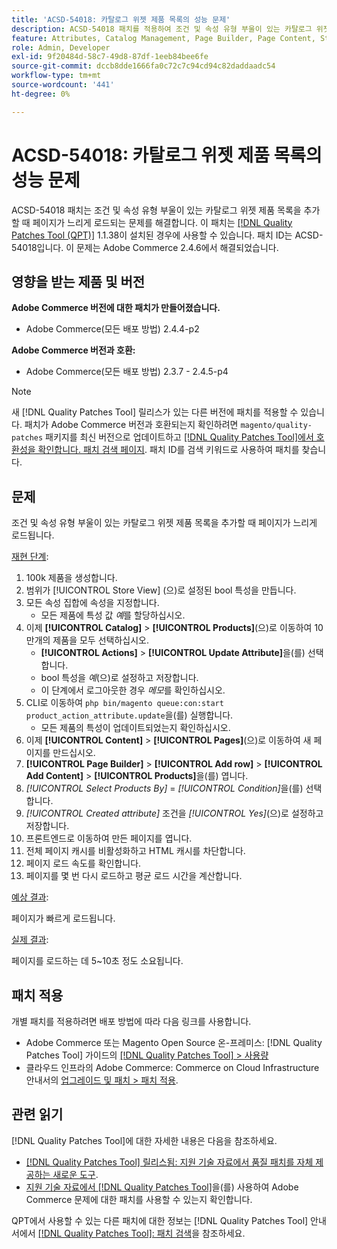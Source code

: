 ```yaml
---
title: 'ACSD-54018: 카탈로그 위젯 제품 목록의 성능 문제'
description: ACSD-54018 패치를 적용하여 조건 및 속성 유형 부울이 있는 카탈로그 위젯 제품 목록을 추가할 때 페이지가 느리게 로드되는 Adobe Commerce 문제를 해결합니다.
feature: Attributes, Catalog Management, Page Builder, Page Content, Storefront
role: Admin, Developer
exl-id: 9f20484d-58c7-49d8-87df-1eeb84bee6fe
source-git-commit: dccb8dde1666fa0c72c7c94cd94c82daddaadc54
workflow-type: tm+mt
source-wordcount: '441'
ht-degree: 0%

---
```


# ACSD-54018: 카탈로그 위젯 제품 목록의 성능 문제

ACSD-54018 패치는 조건 및 속성 유형 부울이 있는 카탈로그 위젯 제품 목록을 추가할 때 페이지가 느리게 로드되는 문제를 해결합니다. 이 패치는 [[!DNL Quality Patches Tool (QPT)]](/help/announcements/adobe-commerce-announcements/magento-quality-patches-released-new-tool-to-self-serve-quality-patches.md) 1.1.38이 설치된 경우에 사용할 수 있습니다. 패치 ID는 ACSD-54018입니다. 이 문제는 Adobe Commerce 2.4.6에서 해결되었습니다.

## 영향을 받는 제품 및 버전

**Adobe Commerce 버전에 대한 패치가 만들어졌습니다.**

* Adobe Commerce(모든 배포 방법) 2.4.4-p2

**Adobe Commerce 버전과 호환:**

* Adobe Commerce(모든 배포 방법) 2.3.7 - 2.4.5-p4

>[!NOTE]
>
>새 [!DNL Quality Patches Tool] 릴리스가 있는 다른 버전에 패치를 적용할 수 있습니다. 패치가 Adobe Commerce 버전과 호환되는지 확인하려면 `magento/quality-patches` 패키지를 최신 버전으로 업데이트하고 [[!DNL Quality Patches Tool]에서 호환성을 확인합니다. 패치 검색 페이지](https://experienceleague.adobe.com/tools/commerce-quality-patches/index.html?lang=ko). 패치 ID를 검색 키워드로 사용하여 패치를 찾습니다.

## 문제

조건 및 속성 유형 부울이 있는 카탈로그 위젯 제품 목록을 추가할 때 페이지가 느리게 로드됩니다.

<u>재현 단계</u>:

1. 100k 제품을 생성합니다.
1. 범위가 [!UICONTROL Store View] (으)로 설정된 bool 특성을 만듭니다.
1. 모든 속성 집합에 속성을 지정합니다.
   * 모든 제품에 특성 값 *예*&#x200B;를 할당하십시오.
1. 이제 **[!UICONTROL Catalog]** > **[!UICONTROL Products]**(으)로 이동하여 10만개의 제품을 모두 선택하십시오.
   * **[!UICONTROL Actions]** > **[!UICONTROL Update Attribute]**&#x200B;을(를) 선택합니다.
   * bool 특성을 *예*(으)로 설정하고 저장합니다.
   * 이 단계에서 로그아웃한 경우 *메모*&#x200B;를 확인하십시오.
1. CLI로 이동하여 `php bin/magento queue:con:start product_action_attribute.update`을(를) 실행합니다.
   * 모든 제품의 특성이 업데이트되었는지 확인하십시오.
1. 이제 **[!UICONTROL Content]** > **[!UICONTROL Pages]**(으)로 이동하여 새 페이지를 만드십시오.
1. **[!UICONTROL Page Builder]** > **[!UICONTROL Add row]** > **[!UICONTROL Add Content]** > **[!UICONTROL Products]**&#x200B;을(를) 엽니다.
1. *[!UICONTROL Select Products By]* = *[!UICONTROL Condition]*&#x200B;을(를) 선택합니다.
1. *[!UICONTROL Created attribute]* 조건을 *[!UICONTROL Yes]*(으)로 설정하고 저장합니다.
1. 프론트엔드로 이동하여 만든 페이지를 엽니다.
1. 전체 페이지 캐시를 비활성화하고 HTML 캐시를 차단합니다.
1. 페이지 로드 속도를 확인합니다.
1. 페이지를 몇 번 다시 로드하고 평균 로드 시간을 계산합니다.

<u>예상 결과</u>:

페이지가 빠르게 로드됩니다.

<u>실제 결과</u>:

페이지를 로드하는 데 5~10초 정도 소요됩니다.

## 패치 적용

개별 패치를 적용하려면 배포 방법에 따라 다음 링크를 사용합니다.

* Adobe Commerce 또는 Magento Open Source 온-프레미스: [!DNL Quality Patches Tool] 가이드의 [[!DNL Quality Patches Tool] > 사용량](https://experienceleague.adobe.com/docs/commerce-operations/tools/quality-patches-tool/usage.html?lang=ko)
* 클라우드 인프라의 Adobe Commerce: Commerce on Cloud Infrastructure 안내서의 [업그레이드 및 패치 > 패치 적용](https://experienceleague.adobe.com/docs/commerce-cloud-service/user-guide/develop/upgrade/apply-patches.html?lang=ko).

## 관련 읽기

[!DNL Quality Patches Tool]에 대한 자세한 내용은 다음을 참조하세요.

* [[!DNL Quality Patches Tool] 릴리스됨: 지원 기술 자료에서 품질 패치를 자체 제공하는 새로운 도구](/help/announcements/adobe-commerce-announcements/magento-quality-patches-released-new-tool-to-self-serve-quality-patches.md).
* [지원 기술 자료에서  [!DNL Quality Patches Tool]](/help/support-tools/patches-available-in-qpt-tool/check-patch-for-magento-issue-with-magento-quality-patches.md)을(를) 사용하여 Adobe Commerce 문제에 대한 패치를 사용할 수 있는지 확인합니다.

QPT에서 사용할 수 있는 다른 패치에 대한 정보는 [!DNL Quality Patches Tool] 안내서에서 [[!DNL Quality Patches Tool]: 패치 검색](https://experienceleague.adobe.com/tools/commerce-quality-patches/index.html?lang=ko)을 참조하세요.
